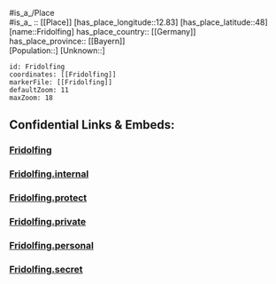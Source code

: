 ﻿---
location: [48,12.83] 
mapzoom: [7,12] 
mapmarker: city 
type: City
tags:
- geo/City


SpocWebEntityId: 30276
isDeleted: false
confidential: public

---
#is_a_/Place  
#is_a_ :: [[Place]] 
[has_place_longitude::12.83] 
[has_place_latitude::48] 
[name::Fridolfing] 
has_place_country:: [[Germany]]  
has_place_province:: [[Bayern]]  
[Population::] 
[Unknown::] 


```leaflet
id: Fridolfing
coordinates: [[Fridolfing]] 
markerFile: [[Fridolfing]] 
defaultZoom: 11 
maxZoom: 18
```


## Confidential Links & Embeds: 

### [Fridolfing](/_public/Earth/Continent/Europe/Europe~Central/Germany/Germany~West/Bayern/counties~Bayern/Traunstein/cities~Traunstein/Fridolfing.md) 

### [Fridolfing.internal](/_internal/Earth/Continent/Europe/Europe~Central/Germany/Germany~West/Bayern/counties~Bayern/Traunstein/cities~Traunstein/Fridolfing.internal.md) 

### [Fridolfing.protect](/_protect/Earth/Continent/Europe/Europe~Central/Germany/Germany~West/Bayern/counties~Bayern/Traunstein/cities~Traunstein/Fridolfing.protect.md) 

### [Fridolfing.private](/_private/Earth/Continent/Europe/Europe~Central/Germany/Germany~West/Bayern/counties~Bayern/Traunstein/cities~Traunstein/Fridolfing.private.md) 

### [Fridolfing.personal](/_personal/Earth/Continent/Europe/Europe~Central/Germany/Germany~West/Bayern/counties~Bayern/Traunstein/cities~Traunstein/Fridolfing.personal.md) 

### [Fridolfing.secret](/_secret/Earth/Continent/Europe/Europe~Central/Germany/Germany~West/Bayern/counties~Bayern/Traunstein/cities~Traunstein/Fridolfing.secret.md) 
